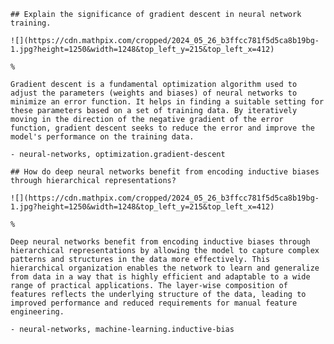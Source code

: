   
    ## Explain the significance of gradient descent in neural network training.
    
    ![](https://cdn.mathpix.com/cropped/2024_05_26_b3ffcc781f5d5ca8b19bg-1.jpg?height=1250&width=1248&top_left_y=215&top_left_x=412)
    
    %
    
    Gradient descent is a fundamental optimization algorithm used to adjust the parameters (weights and biases) of neural networks to minimize an error function. It helps in finding a suitable setting for these parameters based on a set of training data. By iteratively moving in the direction of the negative gradient of the error function, gradient descent seeks to reduce the error and improve the model's performance on the training data.

    - neural-networks, optimization.gradient-descent
  
    ## How do deep neural networks benefit from encoding inductive biases through hierarchical representations?
    
    ![](https://cdn.mathpix.com/cropped/2024_05_26_b3ffcc781f5d5ca8b19bg-1.jpg?height=1250&width=1248&top_left_y=215&top_left_x=412)
    
    %
    
    Deep neural networks benefit from encoding inductive biases through hierarchical representations by allowing the model to capture complex patterns and structures in the data more effectively. This hierarchical organization enables the network to learn and generalize from data in a way that is highly efficient and adaptable to a wide range of practical applications. The layer-wise composition of features reflects the underlying structure of the data, leading to improved performance and reduced requirements for manual feature engineering.

    - neural-networks, machine-learning.inductive-bias
